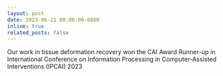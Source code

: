 ```yaml
---
layout: post
date: 2023-06-21 00:00:00-0800
inline: true
related_posts: false
---
```


Our work in tissue deformation recovery won the CAI Award Runner-up in International Conference on Information Processing in Computer-Assisted Interventions (IPCAI) 2023
